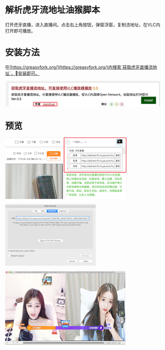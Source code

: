 # 解析虎牙流地址油猴脚本

打开虎牙直播，进入直播间。点击右上角按钮，弹窗浮窗，复制流地址，在VLC内打开即可播放。

# 安装方法

在[https://greasyfork.org/](https://greasyfork.org/)内搜索`获取虎牙直播流地址`，安装即可。

![](install.jpg)

# 预览

![](preview_1.png)

![](preview_2.png)

![](preview_3.png)
